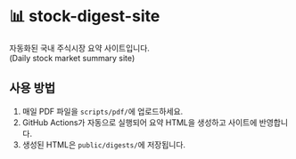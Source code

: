 # 📊 stock-digest-site

자동화된 국내 주식시장 요약 사이트입니다.  
(Daily stock market summary site)

## 사용 방법

1. 매일 PDF 파일을 `scripts/pdf/`에 업로드하세요.
2. GitHub Actions가 자동으로 실행되어 요약 HTML을 생성하고 사이트에 반영합니다.
3. 생성된 HTML은 `public/digests/`에 저장됩니다.
